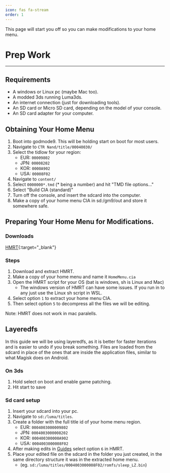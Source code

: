 ```yaml
---
icon: fas fa-stream
order: 1
---
```

This page will start you off so you can make modifications to your home menu.


# Prep Work
---
## Requirements
- A windows or Linux pc (maybe Mac too). 
- A modded 3ds running Luma3ds. 
- An internet connection (just for downloading tools). 
- An SD card or Micro SD card, depending on the model of your console.
- An SD card adapter for your computer. 



## Obtaining Your Home Menu
1. Boot into godmode9. This will be holding start on boot for most users. 
2. Navigate to `CTR Nand/title/00040030/`
3. Select the tidlow for your region:
    - EUR: `00009802`
    - JPN: `00008202`
    - KOR: `0000A902`
    - USA: `00008F02`
4. Navigate to `content/`
5. Select `0000000*.tmd` (\* being a number) and hit "TMD file options..."
6. Select "Build CIA (standard)" 
7. Turn off the console, and insert the sdcard into the computer.
8. Make a copy of your home menu CIA in sd:/gm9/out and store it somewhere safe.



## Preparing Your Home Menu for Modifications.

### Downloads
[HMRT](https://github.com/schrmh/HMRT){:target="_blank"}
    
### Steps    
1. Download and extract HMRT. 
2. Make a copy of your home menu and name it `HomeMenu.cia`
3. Open the HMRT script for your OS (bat is windows, sh is Linux and Mac) 
    - The windows version of HMRT can have some issues. If you run in to any just use the Linux sh script in WSL. 
4. Select option `1` to extract your home menu CIA. 
5. Then select option `5` to decompress all the files we will be editing.

Note: HMRT does not work in mac paralells.


## Layeredfs
In this guide we will be using layeredfs, as it is better for faster iterations and is easier to undo if you break something. Files are loaded from the sdcard in place of the ones that are inside the application files, similar to what Magisk does on Android.

### On 3ds
1. Hold select on boot and enable game patching.
2. Hit start to save

### Sd card setup
1. Insert your sdcard into your pc.
2. Navigate to `sd:/luma/titles`.
3. Create a folder with the full title id of your home menu region.
	- EUR: `0004003000009802`
	- JPN: `0004003000008202`
	- KOR: `000400300000A902`
	- USA: `0004003000008F02`
4. After making edits in [Guides](/guides) select option `6` in HMRT.
5. Place your edited file on the sdcard in the folder you just created, in the same directory structure it was in the extracted home menu.
	- (eg. `sd:/luma/titles/0004003000008F02/romfs/sleep_LZ.bin`)
